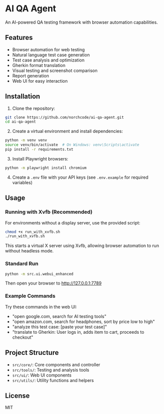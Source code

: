# AI QA Agent

An AI-powered QA testing framework with browser automation capabilities.

## Features

- Browser automation for web testing
- Natural language test case generation
- Test case analysis and optimization
- Gherkin format translation
- Visual testing and screenshot comparison
- Report generation
- Web UI for easy interaction

## Installation

1. Clone the repository:
```bash
git clone https://github.com/norchcode/ai-qa-agent.git
cd ai-qa-agent
```

2. Create a virtual environment and install dependencies:
```bash
python -m venv venv
source venv/bin/activate  # On Windows: venv\Scripts\activate
pip install -r requirements.txt
```

3. Install Playwright browsers:
```bash
python -m playwright install chromium
```

4. Create a `.env` file with your API keys (see `.env.example` for required variables)

## Usage

### Running with Xvfb (Recommended)

For environments without a display server, use the provided script:

```bash
chmod +x run_with_xvfb.sh
./run_with_xvfb.sh
```

This starts a virtual X server using Xvfb, allowing browser automation to run without headless mode.

### Standard Run

```bash
python -m src.ui.webui_enhanced
```

Then open your browser to http://127.0.0.1:7789

### Example Commands

Try these commands in the web UI:

- "open google.com, search for AI testing tools"
- "open amazon.com, search for headphones, sort by price low to high"
- "analyze this test case: [paste your test case]"
- "translate to Gherkin: User logs in, adds item to cart, proceeds to checkout"

## Project Structure

- `src/core/`: Core components and controller
- `src/tools/`: Testing and analysis tools
- `src/ui/`: Web UI components
- `src/utils/`: Utility functions and helpers

## License

MIT
